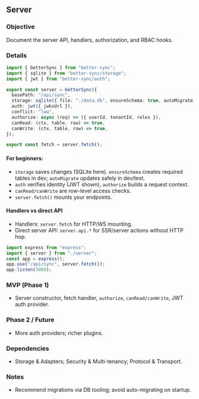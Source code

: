 ## Server

### Objective
Document the server API, handlers, authorization, and RBAC hooks.

### Details
```ts
import { betterSync } from "better-sync";
import { sqlite } from "better-sync/storage";
import { jwt } from "better-sync/auth";

export const server = betterSync({
  basePath: "/api/sync",
  storage: sqlite({ file: "./data.db", ensureSchema: true, autoMigrate: process.env.NODE_ENV !== "production" }),
  auth: jwt({ jwksUrl }),
  conflict: "lww",
  authorize: async (req) => ({ userId, tenantId, roles }),
  canRead: (ctx, table, row) => true,
  canWrite: (ctx, table, row) => true,
});

export const fetch = server.fetch();
```

#### For beginners:
- `storage` saves changes (SQLite here). `ensureSchema` creates required tables in dev; `autoMigrate` updates safely in dev/test.
- `auth` verifies identity (JWT shown), `authorize` builds a request context.
- `canRead/canWrite` are row-level access checks.
- `server.fetch()` mounts your endpoints.

#### Handlers vs direct API
- Handlers: `server.fetch` for HTTP/WS mounting.
- Direct server API: `server.api.*` for SSR/server actions without HTTP hop.
```ts
import express from "express";
import { server } from "./server";
const app = express();
app.use("/api/sync", server.fetch());
app.listen(3000);
```

### MVP (Phase 1)
- Server constructor, fetch handler, `authorize`, `canRead/canWrite`, JWT auth provider.

### Phase 2 / Future
- More auth providers; richer plugins.

### Dependencies
- Storage & Adapters; Security & Multi-tenancy; Protocol & Transport.

### Notes
- Recommend migrations via DB tooling; avoid auto-migrating on startup.
